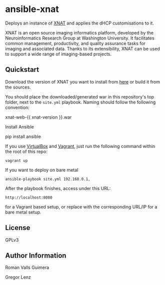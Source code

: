 ansible-xnat
============

Deploys an instance of [XNAT](http://www.xnat.org) and applies the dHCP customisations to it.

XNAT is an open source imaging informatics platform, developed by the Neuroinformatics Research Group at Washington University. It facilitates common management, productivity, and quality assurance tasks for imaging and associated data. Thanks to its extensibility, XNAT can be used to support a wide range of imaging-based projects.

Quickstart
----------

Download the version of XNAT you want to install from [here](https://bitbucket.org/xnatdev/xnat-web/downloads/) or build it from the sources.

You should place the downloaded/generated war in this repository's top folder, next to the `site.yml` playbook. Naming should follow the following convention:

  xnat-web-{{ xnat-version }}.war


Install Ansible

  pip install ansible

If you use [VirtualBox](https://www.virtualbox.org/wiki/Downloads) and [Vagrant](http://www.vagrantup.com/downloads.html), just run the following command within the root of this repo:

	vagrant up

If you want to deploy on bare metal

    ansible-playbook site.yml 192.168.0.1,

After the playbook finishes, access under this URL:

	http://localhost:8080


for a Vagrant based setup, or replace with the corresponding URL/IP for a bare metal setup.

License
-------

GPLv3

Author Information
------------------

Roman Valls Guimera

Gregor Lenz
